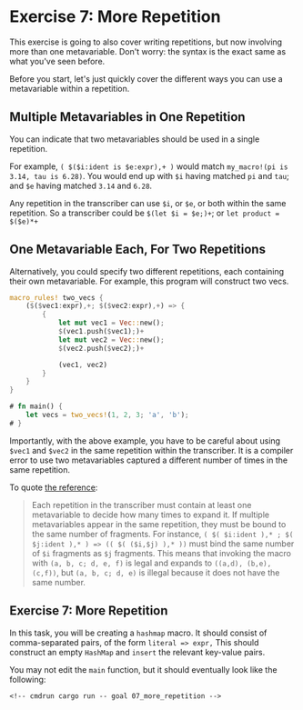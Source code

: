 # Exercise 7: More Repetition

This exercise is going to also cover writing repetitions, but now involving more than
one metavariable. Don't worry: the syntax is the exact same as what you've seen before.

Before you start, let's just quickly cover the different ways you can use a metavariable
within a repetition.

## Multiple Metavariables in One Repetition

You can indicate that two metavariables should be used in a single repetition.

For example, `( $($i:ident is $e:expr),+ )` would match `my_macro!(pi is 3.14, tau is 6.28)`.
You would end up with `$i` having matched `pi` and `tau`; and `$e` having matched `3.14` and
`6.28`.

Any repetition in the transcriber can use `$i`, or `$e`, or both within the same repetition.
So a transcriber could be `$(let $i = $e;)+`; or `let product = $($e)*+`

## One Metavariable Each, For Two Repetitions

Alternatively, you could specify two different repetitions, each containing their
own metavariable. For example, this program will construct two vecs.

```rust
macro_rules! two_vecs {
    ($($vec1:expr),+; $($vec2:expr),+) => {
        {
            let mut vec1 = Vec::new();
            $(vec1.push($vec1);)+
            let mut vec2 = Vec::new();
            $(vec2.push($vec2);)+

            (vec1, vec2)
        }
    }
}

# fn main() {
    let vecs = two_vecs!(1, 2, 3; 'a', 'b');
# }
```

Importantly, with the above example, you have to be careful about using `$vec1`
and `$vec2` in the same repetition within the transcriber. It is a compiler
error to use two metavariables captured a different number of times in the same
repetition.

To quote [the reference](https://doc.rust-lang.org/reference/macros-by-example.html#transcribing):

> Each repetition in the transcriber must contain at least one metavariable to
> decide how many times to expand it. If multiple metavariables appear in the
> same repetition, they must be bound to the same number of fragments. For
> instance, `( $( $i:ident ),* ; $( $j:ident ),* ) => (( $( ($i,$j) ),* ))` must
> bind the same number of `$i` fragments as `$j` fragments. This means that invoking
> the macro with `(a, b, c; d, e, f)` is legal and expands to `((a,d), (b,e), (c,f))`,
> but `(a, b, c; d, e)` is illegal because it does not have the same
> number.

## Exercise 7: More Repetition

In this task, you will be creating a `hashmap` macro. It should consist
of comma-separated pairs, of the form `literal => expr,`
This should construct an empty `HashMap` and `insert` the
relevant key-value pairs.

You may not edit the `main` function, but it should eventually look like the
following:

<!-- If you can see this text, it means you're not looking at the book.   -->
<!-- Run the cargo command below (without `cmdrun`) to see the real code. -->
```rust,ignore
<!-- cmdrun cargo run -- goal 07_more_repetition -->
```
